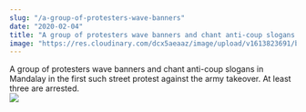 ```yaml
---
slug: "/a-group-of-protesters-wave-banners"
date: "2020-02-04"
title: "A group of protesters wave banners and chant anti-coup slogans in Mandalay"
image: "https://res.cloudinary.com/dcx5aeaaz/image/upload/v1613823691/blog/myanmar-news/PWpCrrfQ5N19QkmVzq4HeRzJdXdobgwfCDAmC3YtfsxP7KwYFHs-OyuLmTbBW5dA2Ny1Wz2c43IyhOQOdQpm6yxHVOqZ-CzkpBa2bbIY4ylkbhYkz0KnaFBbMfYSATBjKX0uInkq_kv0vjm.jpg"
---
```


A group of protesters wave banners and chant anti-coup slogans in Mandalay in the first such street protest against the army takeover. At least three are arrested.<br />
<img src="https://res.cloudinary.com/dcx5aeaaz/image/upload/v1613823691/blog/myanmar-news/PWpCrrfQ5N19QkmVzq4HeRzJdXdobgwfCDAmC3YtfsxP7KwYFHs-OyuLmTbBW5dA2Ny1Wz2c43IyhOQOdQpm6yxHVOqZ-CzkpBa2bbIY4ylkbhYkz0KnaFBbMfYSATBjKX0uInkq_kv0vjm.jpg" />
